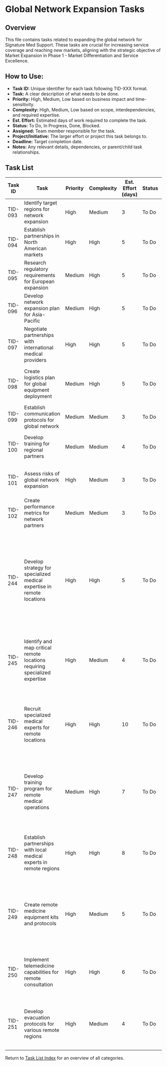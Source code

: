 <!-- Task list for Global Network Expansion, focusing on expanding service coverage for Signature Med Support. Last updated: 2025-05-18 -->

# Global Network Expansion Tasks

## Overview
This file contains tasks related to expanding the global network for Signature Med Support. These tasks are crucial for increasing service coverage and reaching new markets, aligning with the strategic objective of Market Expansion in Phase 1 - Market Differentiation and Service Excellence.

## How to Use:
- **Task ID:** Unique identifier for each task following TID-XXX format.
- **Task:** A clear description of what needs to be done.
- **Priority:** High, Medium, Low based on business impact and time-sensitivity.
- **Complexity:** High, Medium, Low based on scope, interdependencies, and required expertise.
- **Est. Effort:** Estimated days of work required to complete the task.
- **Status:** To Do, In Progress, Done, Blocked.
- **Assigned:** Team member responsible for the task.
- **Project/Initiative:** The larger effort or project this task belongs to.
- **Deadline:** Target completion date.
- **Notes:** Any relevant details, dependencies, or parent/child task relationships.

## Task List
| Task ID | Task | Priority | Complexity | Est. Effort (days) | Status | Assigned | Project/Initiative | Deadline | Notes | Dependencies |
|---------|------|----------|------------|-------------------|--------|----------|-------------------|----------|-------|--------------|
| TID-093 | Identify target regions for network expansion | High | Medium | 3 | To Do | Business Dev | Market Expansion | 2025-05-28 | Focus on high-growth travel destinations. | |
| TID-094 | Establish partnerships in North American markets | High | High | 5 | To Do | Business Dev | Partnerships | 2025-06-01 | Target key cities with high demand for premium services. | |
| TID-095 | Research regulatory requirements for European expansion | Medium | High | 5 | To Do | Legal/Business Dev | Regulatory Compliance | 2025-06-05 | Focus on EU health and data privacy regulations. | |
| TID-096 | Develop network expansion plan for Asia-Pacific | Medium | High | 5 | To Do | Business Dev | Market Expansion | 2025-06-10 | Include key markets like Singapore, Japan, and Australia. | |
| TID-097 | Negotiate partnerships with international medical providers | High | High | 5 | To Do | Business Dev | Partnerships | 2025-06-03 | Ensure coverage for urgent care in target regions. | |
| TID-098 | Create logistics plan for global equipment deployment | Medium | High | 5 | To Do | Operations | Logistics | 2025-06-15 | Plan for efficient transport and storage of medical equipment. | |
| TID-099 | Establish communication protocols for global network | Medium | Medium | 3 | To Do | Operations/IT | Network Operations | 2025-06-08 | Ensure seamless coordination across regions. | |
| TID-100 | Develop training for regional partners | Medium | Medium | 4 | To Do | Training | Partner Enablement | 2025-06-12 | Ensure consistent service quality across network. | |
| TID-101 | Assess risks of global network expansion | High | Medium | 3 | To Do | Risk Management | Risk Assessment | 2025-05-30 | Focus on geopolitical and operational risks. | |
| TID-102 | Create performance metrics for network partners | Medium | Medium | 3 | To Do | Operations | Performance Management | 2025-06-18 | Define KPIs for response time and service quality. | |
| TID-244 | Develop strategy for specialized medical expertise in remote locations | High | High | 5 | To Do | Medical Team | Expertise Development | 2025-06-10 | Based on strategic challenge identified in master-plan.md. Create comprehensive approach to securing specialized medical expertise in remote and challenging locations. | |
| TID-245 | Identify and map critical remote locations requiring specialized expertise | High | Medium | 4 | To Do | Research Team | Network Planning | 2025-06-05 | Map high-risk and remote travel destinations where clients may require specialized medical support. | |
| TID-246 | Recruit specialized medical experts for remote locations | High | High | 10 | To Do | HR/Medical | Talent Acquisition | 2025-07-15 | Target recruitment of specialists with experience in remote medicine, emergency response, and relevant regional expertise. | TID-244, TID-245 |
| TID-247 | Develop training program for remote medical operations | Medium | High | 7 | To Do | Training | Expertise Development | 2025-07-01 | Create specialized training for medical professionals operating in remote environments with limited resources. | TID-244 |
| TID-248 | Establish partnerships with local medical experts in remote regions | High | High | 8 | To Do | Business Dev | Partnerships | 2025-06-30 | Develop network of local experts with specialized knowledge of regional health challenges and resources. | TID-244, TID-245 |
| TID-249 | Create remote medicine equipment kits and protocols | High | Medium | 5 | To Do | Medical Team | Equipment | 2025-06-25 | Develop standardized equipment packages optimized for remote medical response in challenging environments. | TID-244 |
| TID-250 | Implement telemedicine capabilities for remote consultation | High | High | 6 | To Do | IT/Medical | Technology Integration | 2025-07-10 | Enable remote specialists to provide expertise to on-ground teams in challenging locations. | TID-244 |
| TID-251 | Develop evacuation protocols for various remote regions | High | Medium | 4 | To Do | Operations | Emergency Response | 2025-06-20 | Create detailed evacuation plans tailored to the challenges of specific remote locations. | TID-244, TID-245 |

Return to [Task List Index](tasks.md) for an overview of all categories. 